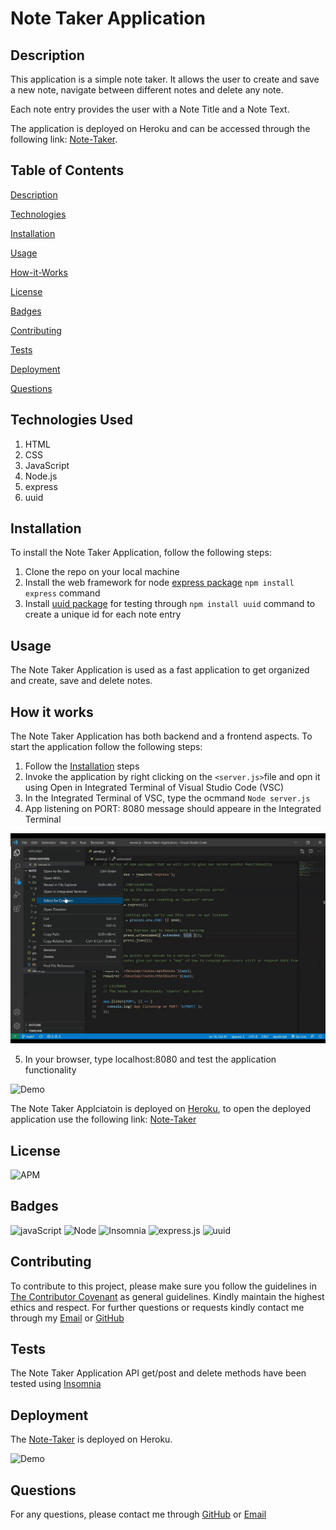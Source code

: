 # Note Taker Application
## Description

This application is a simple note taker. It allows the user to create and save a new note, navigate between different notes and delete any note.

Each note entry provides the user with a Note Title and a Note Text.

The application is deployed on Heroku and can be accessed through the following link: [Note-Taker](https://fathomless-sierra-25537.herokuapp.com/).

## Table of Contents

[Description](#description)

[Technologies](#Technologies-used)

[Installation](#Installation)

[Usage](#usage)

[How-it-Works](#How-it-Works)

[License](#License)

[Badges](#Badges)

[Contributing](#contributing)

[Tests](#tests)

[Deployment](#Deployment)

[Questions](#questions)

## Technologies Used
1. HTML 
2. CSS
3. JavaScript
4. Node.js
5. express
6. uuid 

## Installation
To install the Note Taker Application, follow the following steps:
1. Clone the repo on your local machine
2. Install the web framework for node [express package](https://www.npmjs.com/package/inquirer) `npm install express` command
3. Install [uuid package](https://www.npmjs.com/package/jest) for testing through `npm install uuid` command to create a unique id for each note entry

## Usage
The Note Taker Application is used as a fast application to get organized  and create, save and delete notes.

## How it works
The Note Taker Application has both backend and a frontend aspects. To start the application follow the following steps:

1. Follow the [Installation](#Installation) steps
2. Invoke the application by right clicking on the `<server.js>`file and opn it using Open in Integrated Terminal of Visual Studio Code (VSC)
3. In the Integrated Terminal of VSC, type the ocmmand `Node server.js`
4. App listening on PORT: 8080 message should appeare in the Integrated Terminal

![Demo](./Assets/invoke.gif)

5. In your browser, type localhost:8080 and test the application functionality

![Demo](./Assets/openInBrowser.gif)

The Note Taker Applciatoin is deployed on [Heroku](https://dashboard.heroku.com/apps), to open the deployed application use the following link:  [Note-Taker](https://fathomless-sierra-25537.herokuapp.com/)

## License
![APM](https://img.shields.io/apm/l/README)

## Badges
![javaScript](https://img.shields.io/badge/JavaScript-100%25-blue)
![Node](https://img.shields.io/badge/Node.js-CLI-blue)
![Insomnia](https://img.shields.io/badge/Insomnia-API%20Test-blue)
![express.js](https://img.shields.io/badge/express.js%20-blue)
![uuid](https://img.shields.io/badge/uuid-unique%20id%20-blue)

## Contributing
To contribute to this project, please make sure you follow the guidelines in [The Contributor Covenant](https://www.contributor-covenant.org/) as general guidelines.
Kindly maintain the highest ethics and respect. For further questions or requests kindly contact me through my [Email](mailto:noha_ashraf85@hotmail.com) or [GitHub](https://github.com/NohaAshraf85)

## Tests
The Note Taker Application API get/post and delete methods have been tested using [Insomnia](https://insomnia.rest/)

## Deployment
The [Note-Taker](https://fathomless-sierra-25537.herokuapp.com/) is deployed on Heroku.

![Demo](./Assets/heroku-demo.gif)

## Questions
For any questions, please contact me through [GitHub](https://github.com/NohaAshraf85) 
or [Email](mailto:noha_ashraf85@hotmail.com)

